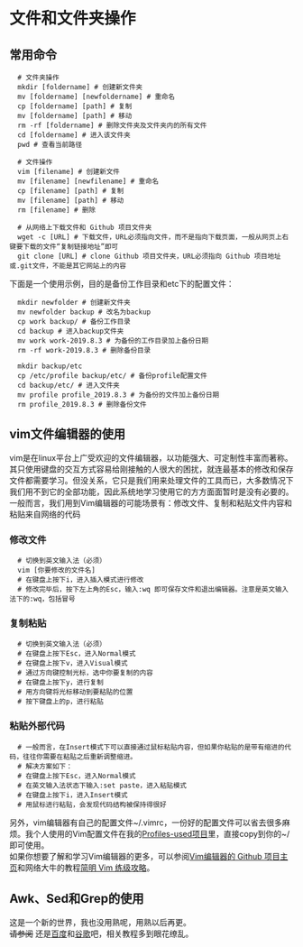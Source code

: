 # 文件和文件夹操作

## 常用命令
```
  # 文件夹操作
  mkdir [foldername] # 创建新文件夹
  mv [foldername] [newfoldername] # 重命名
  cp [foldername] [path] # 复制
  mv [foldername] [path] # 移动
  rm -rf [foldername] # 删除文件夹及文件夹内的所有文件
  cd [foldername] # 进入该文件夹
  pwd # 查看当前路径
  
  # 文件操作
  vim [filename] # 创建新文件
  mv [filename] [newfilename] # 重命名
  cp [filename] [path] # 复制
  mv [filename] [path] # 移动
  rm [filename] # 删除
  
  # 从网络上下载文件和 Github 项目文件夹
  wget -c [URL] # 下载文件，URL必须指向文件，而不是指向下载页面，一般从网页上右键要下载的文件“复制链接地址”即可
  git clone [URL] # clone Github 项目文件夹，URL必须指向 Github 项目地址或.git文件，不能是其它网站上的内容
```
下面是一个使用示例，目的是备份工作目录和etc下的配置文件：
```
  mkdir newfolder # 创建新文件夹
  mv newfolder backup # 改名为backup
  cp work backup/ # 备份工作目录
  cd backup # 进入backup文件夹
  mv work work-2019.8.3 # 为备份的工作目录加上备份日期
  rm -rf work-2019.8.3 # 删除备份目录
  
  mkdir backup/etc
  cp /etc/profile backup/etc/ # 备份profile配置文件
  cd backup/etc/ # 进入文件夹
  mv profile profile_2019.8.3 # 为备份的文件加上备份日期
  rm profile_2019.8.3 # 删除备份文件
```
## vim文件编辑器的使用
vim是在linux平台上广受欢迎的文件编辑器，以功能强大、可定制性丰富而著称。其只使用键盘的交互方式容易给刚接触的人很大的困扰，就连最基本的修改和保存文件都需要学习。但没关系，它只是我们用来处理文件的工具而已，大多数情况下我们用不到它的全部功能，因此系统地学习使用它的方方面面暂时是没有必要的。 
一般而言，我们用到Vim编辑器的可能场景有：修改文件、复制和粘贴文件内容和粘贴来自网络的代码
### 修改文件
```
  # 切换到英文输入法（必须）
  vim [你要修改的文件名]
  # 在键盘上按下i，进入插入模式进行修改
  # 修改完毕后，按下左上角的Esc，输入:wq 即可保存文件和退出编辑器。注意是英文输入法下的:wq，包括冒号
```
### 复制粘贴
```
  # 切换到英文输入法（必须）
  # 在键盘上按下Esc，进入Normal模式
  # 在键盘上按下v，进入Visual模式
  # 通过方向键控制光标，选中你要复制的内容
  # 在键盘上按下y，进行复制
  # 用方向键将光标移动到要粘贴的位置
  # 按下键盘上的p，进行粘贴
```
### 粘贴外部代码
```
  # 一般而言，在Insert模式下可以直接通过鼠标粘贴内容，但如果你粘贴的是带有缩进的代码，往往你需要在粘贴之后重新调整缩进。
  # 解决方案如下：
  # 在键盘上按下Esc，进入Normal模式
  # 在英文输入法状态下输入:set paste，进入粘贴模式
  # 在键盘上按下i，进入Insert模式
  # 用鼠标进行粘贴，会发现代码结构被保持得很好
```
另外，vim编辑器有自己的配置文件~/.vimrc，一份好的配置文件可以省去很多麻烦。我个人使用的Vim配置文件在我的[Profiles-used项目](https://github.com/ChongHui-007/profiles-used)里，直接copy到你的~/即可使用。  
如果你想要了解和学习Vim编辑器的更多，可以参阅[Vim编辑器的 Github 项目主页](https://github.com/vim/vim)和网络大牛的教程[简明 Vim 练级攻略](https://coolshell.cn/articles/5426.html)。

## Awk、Sed和Grep的使用
这是一个新的世界，我也没用熟呢，用熟以后再更。  
~~请参阅~~ 还是[百度](www.baidu.com)和[谷歌](www.google.com/ncr)吧，相关教程多到眼花缭乱。
